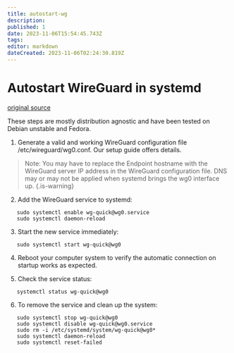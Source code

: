```yaml
---
title: autostart-wg
description: 
published: 1
date: 2023-11-06T15:54:45.743Z
tags: 
editor: markdown
dateCreated: 2023-11-06T02:24:30.819Z
---
```


# Autostart WireGuard in systemd

[original source](https://www.ivpn.net/knowledgebase/linux/linux-autostart-wireguard-in-systemd/)

These steps are mostly distribution agnostic and have been tested on Debian unstable and Fedora.

1. Generate a valid and working WireGuard configuration file /etc/wireguard/wg0.conf. Our setup guide offers details.

> Note: You may have to replace the Endpoint hostname with the WireGuard server IP address in the WireGuard configuration file. DNS may or may not be applied when systemd brings the wg0 interface up.
{.is-warning}


2. Add the WireGuard service to systemd:

```
   sudo systemctl enable wg-quick@wg0.service
   sudo systemctl daemon-reload
```

3. Start the new service immediately:

```
   sudo systemctl start wg-quick@wg0
```

4. Reboot your computer system to verify the automatic connection on startup works as expected.

5. Check the service status:

```
   systemctl status wg-quick@wg0
```

6. To remove the service and clean up the system:

```
   sudo systemctl stop wg-quick@wg0
   sudo systemctl disable wg-quick@wg0.service
   sudo rm -i /etc/systemd/system/wg-quick@wg0*
   sudo systemctl daemon-reload
   sudo systemctl reset-failed
```